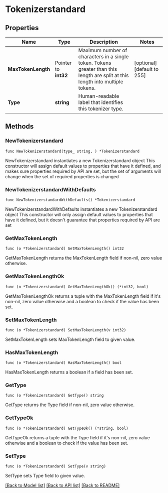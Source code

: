 # Tokenizerstandard

## Properties

Name | Type | Description | Notes
------------ | ------------- | ------------- | -------------
**MaxTokenLength** | Pointer to **int32** | Maximum number of characters in a single token. Tokens greater than this length are split at this length into multiple tokens. | [optional] [default to 255]
**Type** | **string** | Human-readable label that identifies this tokenizer type. | 

## Methods

### NewTokenizerstandard

`func NewTokenizerstandard(type_ string, ) *Tokenizerstandard`

NewTokenizerstandard instantiates a new Tokenizerstandard object
This constructor will assign default values to properties that have it defined,
and makes sure properties required by API are set, but the set of arguments
will change when the set of required properties is changed

### NewTokenizerstandardWithDefaults

`func NewTokenizerstandardWithDefaults() *Tokenizerstandard`

NewTokenizerstandardWithDefaults instantiates a new Tokenizerstandard object
This constructor will only assign default values to properties that have it defined,
but it doesn't guarantee that properties required by API are set

### GetMaxTokenLength

`func (o *Tokenizerstandard) GetMaxTokenLength() int32`

GetMaxTokenLength returns the MaxTokenLength field if non-nil, zero value otherwise.

### GetMaxTokenLengthOk

`func (o *Tokenizerstandard) GetMaxTokenLengthOk() (*int32, bool)`

GetMaxTokenLengthOk returns a tuple with the MaxTokenLength field if it's non-nil, zero value otherwise
and a boolean to check if the value has been set.

### SetMaxTokenLength

`func (o *Tokenizerstandard) SetMaxTokenLength(v int32)`

SetMaxTokenLength sets MaxTokenLength field to given value.

### HasMaxTokenLength

`func (o *Tokenizerstandard) HasMaxTokenLength() bool`

HasMaxTokenLength returns a boolean if a field has been set.

### GetType

`func (o *Tokenizerstandard) GetType() string`

GetType returns the Type field if non-nil, zero value otherwise.

### GetTypeOk

`func (o *Tokenizerstandard) GetTypeOk() (*string, bool)`

GetTypeOk returns a tuple with the Type field if it's non-nil, zero value otherwise
and a boolean to check if the value has been set.

### SetType

`func (o *Tokenizerstandard) SetType(v string)`

SetType sets Type field to given value.



[[Back to Model list]](../README.md#documentation-for-models) [[Back to API list]](../README.md#documentation-for-api-endpoints) [[Back to README]](../README.md)


